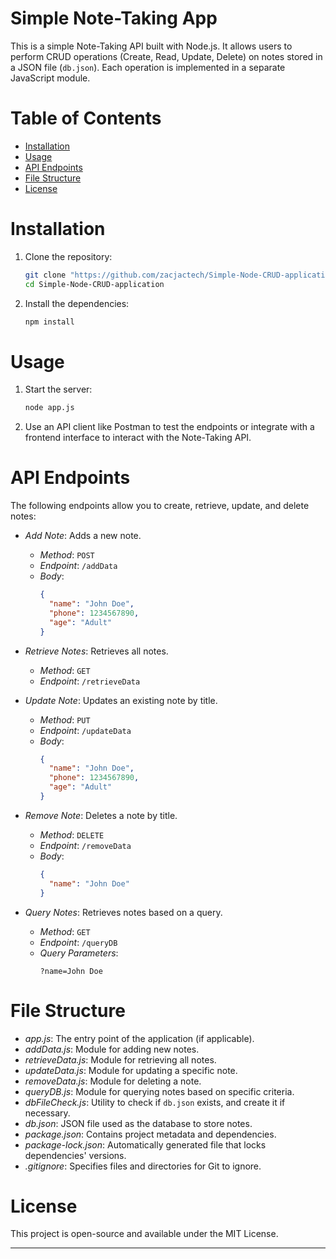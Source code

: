 
# Simple Note-Taking App

This is a simple Note-Taking API built with Node.js. It allows users to perform CRUD operations (Create, Read, Update, Delete) on notes stored in a JSON file (`db.json`). Each operation is implemented in a separate JavaScript module.

# Table of Contents

- [Installation](#installation)
- [Usage](#usage)
- [API Endpoints](#api-endpoints)
- [File Structure](#file-structure)
- [License](#license)

# Installation

1. Clone the repository:
   ```bash
   git clone "https://github.com/zacjactech/Simple-Node-CRUD-application.git"
   cd Simple-Node-CRUD-application
   ```

2. Install the dependencies:
   ```bash
   npm install
   ```

# Usage

1. Start the server:
   ```bash
   node app.js
   ```

2. Use an API client like Postman to test the endpoints or integrate with a frontend interface to interact with the Note-Taking API.

# API Endpoints

The following endpoints allow you to create, retrieve, update, and delete notes:

- *Add Note*: Adds a new note.
  - *Method*: `POST`
  - *Endpoint*: `/addData`
  - *Body*:
    ```json
    {
      "name": "John Doe",
      "phone": 1234567890,
      "age": "Adult"
    }
    ```

- *Retrieve Notes*: Retrieves all notes.
  - *Method*: `GET`
  - *Endpoint*: `/retrieveData`

- *Update Note*: Updates an existing note by title.
  - *Method*: `PUT`
  - *Endpoint*: `/updateData`
  - *Body*:
    ```json
    {
      "name": "John Doe",
      "phone": 1234567890,
      "age": "Adult"
    }
    ```

- *Remove Note*: Deletes a note by title.
  - *Method*: `DELETE`
  - *Endpoint*: `/removeData`
  - *Body*:
    ```json
    {
      "name": "John Doe"
    }
    ```

- *Query Notes*: Retrieves notes based on a query.
  - *Method*: `GET`
  - *Endpoint*: `/queryDB`
  - *Query Parameters*:
    ```
    ?name=John Doe
    ```

# File Structure

- *app.js*: The entry point of the application (if applicable).
- *addData.js*: Module for adding new notes.
- *retrieveData.js*: Module for retrieving all notes.
- *updateData.js*: Module for updating a specific note.
- *removeData.js*: Module for deleting a note.
- *queryDB.js*: Module for querying notes based on specific criteria.
- *dbFileCheck.js*: Utility to check if `db.json` exists, and create it if necessary.
- *db.json*: JSON file used as the database to store notes.
- *package.json*: Contains project metadata and dependencies.
- *package-lock.json*: Automatically generated file that locks dependencies' versions.
- *.gitignore*: Specifies files and directories for Git to ignore.

# License

This project is open-source and available under the MIT License.

---

